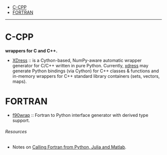 * [C-CPP](#ccpp)
* [FORTRAN](#fortran)

----

# C-CPP 
**wrappers for C and C++.**
* [XDress](https://github.com/xdress/xdress) :: is a Cython-based, NumPy-aware automatic wrapper generator for C/C++ written in pure Python. Currently, [xdress](http://xdress.org/) may generate Python bindings (via Cython) for C++ classes & functions and in-memory wrappers for C++ standard library containers (sets, vectors, maps).

# FORTRAN
* [f90wrap](https://github.com/jameskermode/f90wrap) :: Fortran to Python interface generator with derived type support.


###### Resources
* Notes on [Calling Fortran from Python, Julia and Matlab](http://maurow.bitbucket.org/notes/calling_fortran_from_misc.html).

